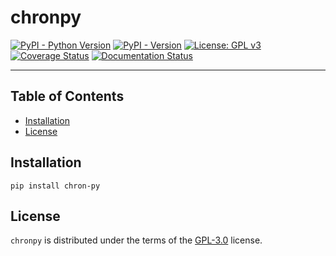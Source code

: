 # chronpy

[![PyPI - Python Version](https://img.shields.io/pypi/pyversions/chron-py?color=blue&logo=Python&logoColor=white&style=for-the-badge)](https://pypi.org/project/chron-py)
[![PyPI - Version](https://img.shields.io/pypi/v/chron-py?color=blue&logo=PyPI&logoColor=white&style=for-the-badge)](https://pypi.org/project/chron-py)
[![License: GPL v3](https://img.shields.io/github/license/wcxve/chronpy?color=blue&logo=open-source-initiative&logoColor=white&style=for-the-badge)](https://www.gnu.org/licenses/gpl-3.0)<br>
[![Coverage Status](https://img.shields.io/coverallsCoverage/github/wcxve/chronpy?logo=Coveralls&logoColor=white&style=for-the-badge)](https://coveralls.io/github/wcxve/chronpy)
[![Documentation Status](https://img.shields.io/readthedocs/chronpy?logo=Read-the-Docs&logoColor=white&style=for-the-badge)](https://chronpy.readthedocs.io/en/latest/?badge=latest)

-----

## Table of Contents

- [Installation](#installation)
- [License](#license)

## Installation

```console
pip install chron-py
```

## License

`chronpy` is distributed under the terms of the [GPL-3.0](https://www.gnu.org/licenses/gpl-3.0-standalone.html) license.
